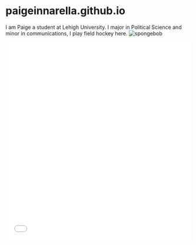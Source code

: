# paigeinnarella.github.io
I am Paige a student at Lehigh University. I major in Political Science and minor in communications, I play field hockey here.
![spongebob](https://vignette.wikia.nocookie.net/spongebob/images/a/ac/Spongebobwithglasses.jpeg/revision/latest?cb=20121014113150)


<iframe id="datawrapper-chart-OpY2y" src="//datawrapper.dwcdn.net/OpY2y/1/" scrolling="no" frameborder="0" allowtransparency="true" style="width: 0; min-width: 100% !important;" height="539"></iframe><script type="text/javascript">if("undefined"==typeof window.datawrapper)window.datawrapper={};window.datawrapper["OpY2y"]={},window.datawrapper["OpY2y"].embedDeltas={"100":664,"200":589,"300":564,"400":564,"500":564,"700":539,"800":539,"900":539,"1000":539},window.datawrapper["OpY2y"].iframe=document.getElementById("datawrapper-chart-OpY2y"),window.datawrapper["OpY2y"].iframe.style.height=window.datawrapper["OpY2y"].embedDeltas[Math.min(1e3,Math.max(100*Math.floor(window.datawrapper["OpY2y"].iframe.offsetWidth/100),100))]+"px",window.addEventListener("message",function(a){if("undefined"!=typeof a.data["datawrapper-height"])for(var b in a.data["datawrapper-height"])if("OpY2y"==b)window.datawrapper["OpY2y"].iframe.style.height=a.data["datawrapper-height"][b]+"px"});</script>
